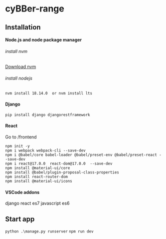 # cyBBer-range

## Installation


#### Node.js and node package manager
###### install nvm
[Download nvm](https://github.com/coreybutler/nvm-windows/releases)
###### install nodejs
`nvm install 18.14.0  or nvm install lts`


#### Django
`pip install django djangorestframework`

#### React
Go to /frontend
```
npm init -y
npm i webpack webpack-cli --save-dev
npm i @babel/core babel-loader @babel/preset-env @babel/preset-react --save-dev
npm i react@17.0.0  react-dom@17.0.0  --save-dev
npm install @material-ui/core
npm install @babel/plugin-proposal-class-properties
npm install react-router-dom
npm install @material-ui/icons
```

#### VSCode addons
django
react es7
javascript es6



## Start app
`python .\manage.py runserver`
`npm run dev`
